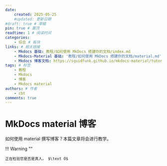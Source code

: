 ```yaml
---
date:
    created: 2025-05-25
    #updated: 更新日期
#draft: true # 草稿
pin: true # 置顶
readtime: 1 # 阅读时间
categories: 
    - 综合 # 板块
links: # 相关链接
    - Mkdocs 基础: 教程/如何使用 MkDocs 搭建你的文档/index.md
    - Mkdocs-Material 基础: '教程/如何使用 MkDocs 搭建你的文档/material.md'
    - Mkdocs 博客文档: https://squidfunk.github.io/mkdocs-material/tutorials/blogs/basic/
tags: # 标签
    - 教程
    - Mkdocs
    - 博客
    - Mkdocs material
authors: # 作者
    - cbt
comments: true
---
```


# MkDocs material 博客

如何使用 material 撰写博客？本篇文章将会进行教学。

<!-- more -->

!!! Warning ""

    正在检验您是否是真人。 $\text O$